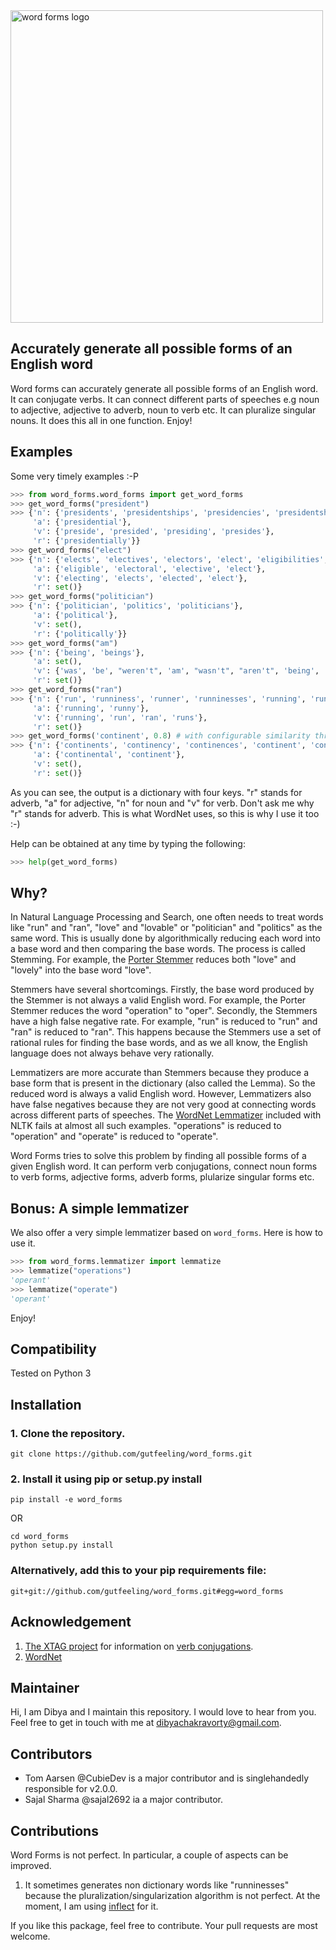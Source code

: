 <img src="https://github.com/gutfeeling/word_forms/blob/master/logo.png" alt="word forms logo" width="500">

## Accurately generate all possible forms of an English word

Word forms can accurately generate all possible forms of an English word. It can conjugate verbs. It can connect different
parts of speeches e.g noun to adjective, adjective to adverb, noun to verb etc. It can pluralize singular nouns. It does this all in one function. Enjoy!

## Examples

Some very timely examples :-P

```python
>>> from word_forms.word_forms import get_word_forms
>>> get_word_forms("president")
>>> {'n': {'presidents', 'presidentships', 'presidencies', 'presidentship', 'president', 'presidency'},
     'a': {'presidential'},
     'v': {'preside', 'presided', 'presiding', 'presides'},
     'r': {'presidentially'}}
>>> get_word_forms("elect")
>>> {'n': {'elects', 'electives', 'electors', 'elect', 'eligibilities', 'electorates', 'eligibility', 'elector', 'election', 'elections', 'electorate', 'elective'},
     'a': {'eligible', 'electoral', 'elective', 'elect'},
     'v': {'electing', 'elects', 'elected', 'elect'},
     'r': set()}
>>> get_word_forms("politician")
>>> {'n': {'politician', 'politics', 'politicians'},
     'a': {'political'},
     'v': set(),
     'r': {'politically'}}
>>> get_word_forms("am")
>>> {'n': {'being', 'beings'},
     'a': set(),
     'v': {'was', 'be', "weren't", 'am', "wasn't", "aren't", 'being', 'were', 'is', "isn't", 'been', 'are', 'am not'},
     'r': set()}
>>> get_word_forms("ran")
>>> {'n': {'run', 'runniness', 'runner', 'runninesses', 'running', 'runners', 'runnings', 'runs'},
     'a': {'running', 'runny'},
     'v': {'running', 'run', 'ran', 'runs'},
     'r': set()}
>>> get_word_forms('continent', 0.8) # with configurable similarity threshold
>>> {'n': {'continents', 'continency', 'continences', 'continent', 'continencies', 'continence'},
     'a': {'continental', 'continent'},
     'v': set(),
     'r': set()}
```
As you can see, the output is a dictionary with four keys. "r" stands for adverb, "a" for adjective, "n" for noun
and "v" for verb. Don't ask me why "r" stands for adverb. This is what WordNet uses, so this is why I use it too :-)

Help can be obtained at any time by typing the following:

```python
>>> help(get_word_forms)
```

## Why?
In Natural Language Processing and Search, one often needs to treat words like "run" and "ran", "love" and "lovable"
or "politician" and "politics" as the same word. This is usually done by algorithmically reducing each word into a
base word and then comparing the base words. The process is called Stemming.
For example, the [Porter Stemmer](http://text-processing.com/demo/stem/) reduces both "love" and "lovely"
into the base word "love".

Stemmers have several shortcomings. Firstly, the base word produced by the Stemmer is not always a valid English word.
For example, the Porter Stemmer reduces the word "operation" to "oper". Secondly, the Stemmers have a high false negative rate.
For example, "run" is reduced to "run" and "ran" is reduced to "ran". This happens because the Stemmers use a set of
rational rules for finding the base words, and as we all know, the English language does not always behave very rationally.

Lemmatizers are more accurate than Stemmers because they produce a base form that is present in the dictionary (also called the Lemma). So the reduced word is always a valid English word. However, Lemmatizers also have false negatives because they are not very good at connecting words across different parts of speeches. The [WordNet Lemmatizer](http://textanalysisonline.com/nltk-wordnet-lemmatizer) included with NLTK fails at almost all such examples. "operations" is reduced to "operation"  and "operate" is reduced to "operate".

Word Forms tries to solve this problem by finding all possible forms of a given English word. It can perform verb conjugations, connect noun forms to verb forms, adjective forms, adverb forms, plularize singular forms etc.

## Bonus: A simple lemmatizer

We also offer a very simple lemmatizer based on ``word_forms``. Here is how to use it.

```python
>>> from word_forms.lemmatizer import lemmatize
>>> lemmatize("operations")
'operant'
>>> lemmatize("operate")
'operant'
```

Enjoy!

## Compatibility

Tested on Python 3

## Installation

### 1. Clone the repository.
```
git clone https://github.com/gutfeeling/word_forms.git
```
### 2. Install it using pip or setup.py install
```
pip install -e word_forms
```
OR
```
cd word_forms
python setup.py install
```

### Alternatively, add this to your pip requirements file:
```
git+git://github.com/gutfeeling/word_forms.git#egg=word_forms
```

## Acknowledgement

1. [The XTAG project](http://www.cis.upenn.edu/~xtag/) for information on [verb conjugations](word_forms/en-verbs.txt).
2. [WordNet](http://wordnet.princeton.edu/)

## Maintainer

Hi, I am Dibya and I maintain this repository. I would love to hear from you. Feel free to get in touch with me
at dibyachakravorty@gmail.com.

## Contributors

- Tom Aarsen @CubieDev is a major contributor and is singlehandedly responsible for v2.0.0.
- Sajal Sharma @sajal2692 ia a major contributor.

## Contributions

Word Forms is not perfect. In particular, a couple of aspects can be improved.

1. It sometimes generates non dictionary words like "runninesses" because the pluralization/singularization algorithm is
not perfect. At the moment, I am using [inflect](https://pypi.python.org/pypi/inflect) for it.

If you like this package, feel free to contribute. Your pull requests are most welcome.
